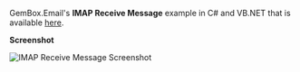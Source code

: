 GemBox.Email's **IMAP Receive Message** example in C# and VB.NET that is available [here](https://www.gemboxsoftware.com/email/examples/c-sharp-vb-net-receive-emails-imap/304).

**Screenshot**

![IMAP Receive Message Screenshot](https://www.gemboxsoftware.com/Email/Examples/Content/ReceiveMessages.png)
